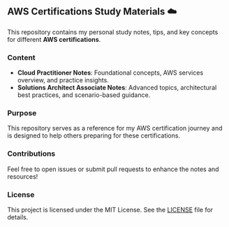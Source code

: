 ## AWS Certifications Study Materials ☁️

This repository contains my personal study notes, tips, and key concepts for different **AWS certifications**.
### Content
- **Cloud Practitioner Notes**: Foundational concepts, AWS services overview, and practice insights.
- **Solutions Architect Associate Notes**: Advanced topics, architectural best practices, and scenario-based guidance.

### Purpose
This repository serves as a reference for my AWS certification journey and is designed to help others preparing for these certifications.

### Contributions
Feel free to open issues or submit pull requests to enhance the notes and resources!

### License
This project is licensed under the MIT License. See the [LICENSE](https://github.com/eenlpe1/AWS-Certifications-Notes/blob/main/LICENSE) file for details.
